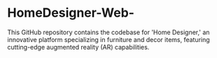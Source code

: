 # HomeDesigner-Web-
This GitHub repository contains the codebase for 'Home Designer,' an innovative platform specializing in furniture and decor items, featuring cutting-edge augmented reality (AR) capabilities.
